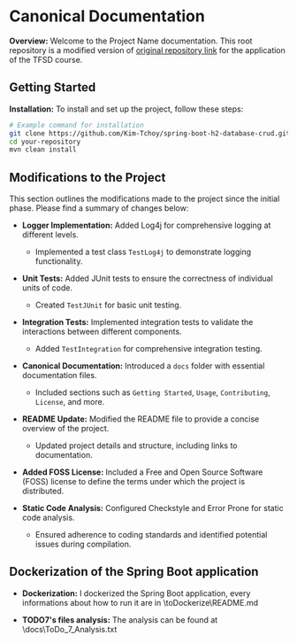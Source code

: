 # Canonical Documentation

**Overview:**
Welcome to the Project Name documentation. This root repository is a modified version of [original repository link](https://github.com/bezkoder/spring-boot-h2-database-crud) for the application of the TFSD course.


## Getting Started

**Installation:**
To install and set up the project, follow these steps:

```bash
# Example command for installation
git clone https://github.com/Kim-Tchoy/spring-boot-h2-database-crud.git
cd your-repository
mvn clean install
```


## Modifications to the Project

This section outlines the modifications made to the project since the initial phase. Please find a summary of changes below:

- **Logger Implementation:** Added Log4j for comprehensive logging at different levels.
  - Implemented a test class `TestLog4j` to demonstrate logging functionality.

- **Unit Tests:** Added JUnit tests to ensure the correctness of individual units of code.
  - Created `TestJUnit` for basic unit testing.
  
- **Integration Tests:** Implemented integration tests to validate the interactions between different components.
  - Added `TestIntegration` for comprehensive integration testing.

- **Canonical Documentation:** Introduced a `docs` folder with essential documentation files.
  - Included sections such as `Getting Started`, `Usage`, `Contributing`, `License`, and more.
  
- **README Update:** Modified the README file to provide a concise overview of the project.
  - Updated project details and structure, including links to documentation.

- **Added FOSS License:** Included a Free and Open Source Software (FOSS) license to define the terms under which the project is distributed.

- **Static Code Analysis:** Configured Checkstyle and Error Prone for static code analysis.
  - Ensured adherence to coding standards and identified potential issues during compilation.

## Dockerization of the Spring Boot application

- **Dockerization:** I dockerized the Spring Boot application, every informations about how to run it are in \toDockerize\README.md

- **TODO7's files analysis:** The analysis can be found at \docs\ToDo_7_Analysis.txt
